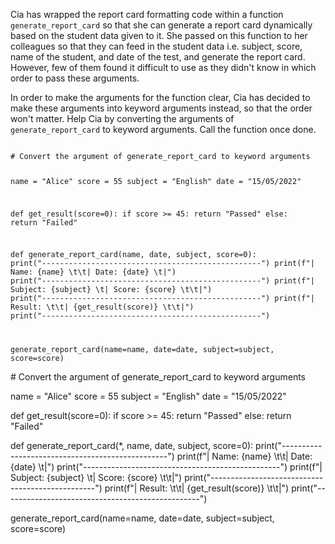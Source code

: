 Cia has wrapped the report card formatting code within a function `generate_report_card` so that she can generate a report card dynamically based on the student data given to it. She passed on this function to her colleagues so that they can feed in the student data i.e.  subject, score, name of the student, and date of the test, and generate the report card. However, few of them found it difficult to use as they didn't know in which order to pass these arguments.

In order to make the arguments for the function clear, Cia has decided to make these arguments into keyword arguments instead, so that the order won't matter. Help Cia by converting the arguments of `generate_report_card` to keyword arguments. Call the function once done.

<codeblock language="python" type="exercise" testMode="fixedInput">
<code>
# Convert the argument of generate_report_card to keyword arguments

name = "Alice"
score = 55
subject = "English"
date = "15/05/2022"

def get_result(score=0):
  if score >= 45:
    return "Passed"
  else:
    return "Failed"

def generate_report_card(name, date, subject, score=0):
  print("-------------------------------------------------")
  print(f"| Name: {name} \t\t| Date: {date} \t|")
  print("-------------------------------------------------")
  print(f"| Subject: {subject} \t| Score: {score} \t\t|")
  print("-------------------------------------------------")
  print(f"| Result: \t\t| {get_result(score)} \t\t|")
  print("-------------------------------------------------")


generate_report_card(name=name, date=date, subject=subject, score=score)
</code>

<solution>
# Convert the argument of generate_report_card to keyword arguments

name = "Alice"
score = 55
subject = "English"
date = "15/05/2022"

def get_result(score=0):
  if score >= 45:
    return "Passed"
  else:
    return "Failed"

def generate_report_card(*, name, date, subject, score=0):
  print("-------------------------------------------------")
  print(f"| Name: {name} \t\t| Date: {date} \t|")
  print("-------------------------------------------------")
  print(f"| Subject: {subject} \t| Score: {score} \t\t|")
  print("-------------------------------------------------")
  print(f"| Result: \t\t| {get_result(score)} \t\t|")
  print("-------------------------------------------------")


generate_report_card(name=name, date=date, subject=subject, score=score)
</solution>
</codeblock>